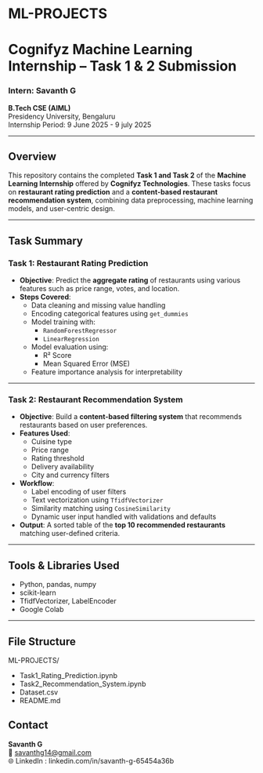 # ML-PROJECTS
# Cognifyz Machine Learning Internship – Task 1 & 2 Submission

### Intern: Savanth G  
**B.Tech CSE (AIML)**  
Presidency University, Bengaluru  
Internship Period: 9 June 2025 - 9 july 2025 

---

## Overview

This repository contains the completed **Task 1 and Task 2** of the **Machine Learning Internship** offered by **Cognifyz Technologies**. These tasks focus on **restaurant rating prediction** and a **content-based restaurant recommendation system**, combining data preprocessing, machine learning models, and user-centric design.

---

##  Task Summary

###  Task 1: Restaurant Rating Prediction

- **Objective**: Predict the **aggregate rating** of restaurants using various features such as price range, votes, and location.
- **Steps Covered**:
  - Data cleaning and missing value handling
  - Encoding categorical features using `get_dummies`
  - Model training with:
    - `RandomForestRegressor`
    - `LinearRegression`
  - Model evaluation using:
    - R² Score
    - Mean Squared Error (MSE)
  - Feature importance analysis for interpretability

---

###  Task 2: Restaurant Recommendation System

- **Objective**: Build a **content-based filtering system** that recommends restaurants based on user preferences.
- **Features Used**:
  - Cuisine type
  - Price range
  - Rating threshold
  - Delivery availability
  - City and currency filters
- **Workflow**:
  - Label encoding of user filters
  - Text vectorization using `TfidfVectorizer`
  - Similarity matching using `CosineSimilarity`
  - Dynamic user input handled with validations and defaults
- **Output**: A sorted table of the **top 10 recommended restaurants** matching user-defined criteria.

---

##  Tools & Libraries Used

- Python, pandas, numpy  
- scikit-learn  
- TfidfVectorizer, LabelEncoder  
- Google Colab

---

##  File Structure

ML-PROJECTS/
- Task1_Rating_Prediction.ipynb
- Task2_Recommendation_System.ipynb
- Dataset.csv
- README.md

## Contact

**Savanth G**  
📧 savanthg14@gmail.com  
🌐 LinkedIn : linkedin.com/in/savanth-g-65454a36b
